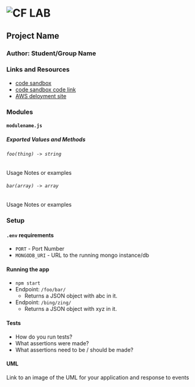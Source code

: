 ![CF](http://i.imgur.com/7v5ASc8.png) LAB
=================================================

## Project Name

### Author: Student/Group Name

### Links and Resources
* [code sandbox](https://qlnxlylwr9.codesandbox.io/#)
* [code sandbox code link](https://codesandbox.io/s/qlnxlylwr9)
* [AWS deloyment site](http://xyz.com)


### Modules
#### `modulename.js`
##### Exported Values and Methods

###### `foo(thing) -> string`
Usage Notes or examples

###### `bar(array) -> array`
Usage Notes or examples

### Setup
#### `.env` requirements
* `PORT` - Port Number
* `MONGODB_URI` - URL to the running mongo instance/db

#### Running the app
* `npm start`
* Endpoint: `/foo/bar/`
  * Returns a JSON object with abc in it.
* Endpoint: `/bing/zing/`
  * Returns a JSON object with xyz in it.

#### Tests
* How do you run tests?
* What assertions were made?
* What assertions need to be / should be made?

#### UML
Link to an image of the UML for your application and response to events
